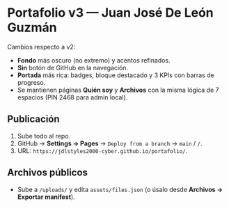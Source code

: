 # Portafolio v3 — Juan José De León Guzmán

Cambios respecto a v2:
- **Fondo** más oscuro (no extremo) y acentos refinados.
- **Sin** botón de GitHub en la navegación.
- **Portada** más rica: badges, bloque destacado y 3 KPIs con barras de progreso.
- Se mantienen páginas **Quién soy** y **Archivos** con la misma lógica de 7 espacios (PIN 2468 para admin local).

## Publicación
1. Sube todo al repo.
2. GitHub → **Settings → Pages** → `Deploy from a branch` → `main` / `/`.
3. URL: `https://jdlstyles2000-cyber.github.io/portafolio/`.

## Archivos públicos
- Sube a `/uploads/` y edita `assets/files.json` (o úsalo desde **Archivos → Exportar manifest**).
